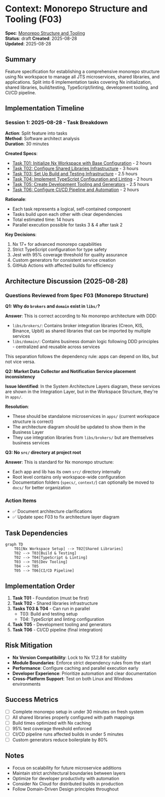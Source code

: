 # Context: Monorepo Structure and Tooling (F03)

**Spec**: [Monorepo Structure and Tooling](F03.spec.md)  
**Status**: draft
**Created**: 2025-08-28  
**Updated**: 2025-08-28

## Summary

Feature specification for establishing a comprehensive monorepo structure using Nx workspace to manage all JTS microservices, shared libraries, and applications. Split into 6 implementation tasks covering Nx initialization, shared libraries, build/testing, TypeScript/linting, development tooling, and CI/CD pipeline.

## Implementation Timeline

### Session 1: 2025-08-28 - Task Breakdown
**Action**: Split feature into tasks  
**Method**: Software architect analysis  
**Duration**: 30 minutes

**Created Specs**:
- [Task T01: Initialize Nx Workspace with Base Configuration](T01.md) - 2 hours
- [Task T02: Configure Shared Libraries Infrastructure](T02.md) - 3 hours
- [Task T03: Set Up Build and Testing Infrastructure](T03.md) - 2.5 hours
- [Task T04: Implement TypeScript Configuration and Linting](T04.md) - 2 hours
- [Task T05: Create Development Tooling and Generators](T05.md) - 2.5 hours
- [Task T06: Configure CI/CD Pipeline and Automation](T06.md) - 2 hours

**Rationale**:
- Each task represents a logical, self-contained component
- Tasks build upon each other with clear dependencies
- Total estimated time: 14 hours
- Parallel execution possible for tasks 3 & 4 after task 2

**Key Decisions**:
1. Nx 17+ for advanced monorepo capabilities
2. Strict TypeScript configuration for type safety
3. Jest with 95% coverage threshold for quality assurance
4. Custom generators for consistent service creation
5. GitHub Actions with affected builds for efficiency

## Architecture Discussion (2025-08-28)

### Questions Reviewed from Spec F03 (Monorepo Structure)

**Q1: Why do `brokers` and `domain` exist in `libs/`?**

**Answer**: This is correct according to Nx monorepo architecture with DDD:

- `libs/brokers/`: Contains broker integration libraries (Creon, KIS, Binance, Upbit) as shared libraries that can be imported by multiple services
- `libs/domain/`: Contains business domain logic following DDD principles - centralized and reusable across services

This separation follows the dependency rule: apps can depend on libs, but not vice versa.

**Q2: Market Data Collector and Notification Service placement inconsistency**

**Issue Identified**: In the System Architecture Layers diagram, these services are shown in the Integration Layer, but in the Workspace Structure, they're in `apps/`.

**Resolution**:

- These should be standalone microservices in `apps/` (current workspace structure is correct)
- The architecture diagram should be updated to show them in the Business Layer
- They use integration libraries from `libs/brokers/` but are themselves business services

**Q3: No `src/` directory at project root**

**Answer**: This is standard for Nx monorepo structure:

- Each app and lib has its own `src/` directory internally
- Root level contains only workspace-wide configuration
- Documentation folders (`specs/`, `context/`) can optionally be moved to `docs/` for better organization

### Action Items

- ✅ Document architecture clarifications
- ✅ Update spec F03 to fix architecture layer diagram

## Task Dependencies

```mermaid
graph TD
    T01[Nx Workspace Setup] --> T02[Shared Libraries]
    T02 --> T03[Build & Testing]
    T02 --> T04[TypeScript & Linting]
    T03 --> T05[Dev Tooling]
    T04 --> T05
    T05 --> T06[CI/CD Pipeline]
```

## Implementation Order

1. **Task T01** - Foundation (must be first)
2. **Task T02** - Shared libraries infrastructure
3. **Tasks T03 & T04** - Can run in parallel
   - T03: Build and testing setup
   - T04: TypeScript and linting configuration
4. **Task T05** - Development tooling and generators
5. **Task T06** - CI/CD pipeline (final integration)

## Risk Mitigation

- **Nx Version Compatibility**: Lock to Nx 17.2.8 for stability
- **Module Boundaries**: Enforce strict dependency rules from the start
- **Performance**: Configure caching and parallel execution early
- **Developer Experience**: Prioritize automation and clear documentation
- **Cross-Platform Support**: Test on both Linux and Windows environments

## Success Metrics

- [ ] Complete monorepo setup in under 30 minutes on fresh system
- [ ] All shared libraries properly configured with path mappings
- [ ] Build times optimized with Nx caching
- [ ] 95% test coverage threshold enforced
- [ ] CI/CD pipeline runs affected builds in under 5 minutes
- [ ] Custom generators reduce boilerplate by 80%

## Notes

- Focus on scalability for future microservice additions
- Maintain strict architectural boundaries between layers
- Optimize for developer productivity with automation
- Consider Nx Cloud for distributed builds in production
- Follow Domain-Driven Design principles throughout

